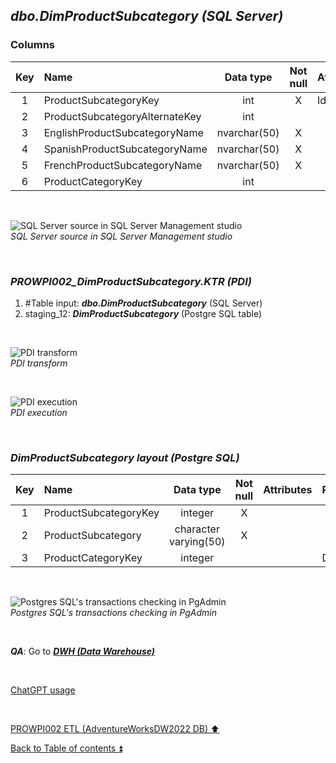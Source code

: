 ## **_dbo.DimProductSubcategory (SQL Server)_**  

### Columns  

| Key	| Name                           | Data type    | Not null | Attributes | References            | Description            |
| :-: | :----------------------------- | :----------: | :------: | :--------- | :-------------------- | :--------------------- |
| 1   | ProductSubcategoryKey          | int          | X        | Identity   |                       | PK                     |
| 2   | ProductSubcategoryAlternateKey | int          |          |            |                       | deprecated             |
| 3   | EnglishProductSubcategoryName  | nvarchar(50) | X        |            |                       | ProductSubcategoryName |
| 4   | SpanishProductSubcategoryName  | nvarchar(50) | X        |            |                       | deprecated             |
| 5   | FrenchProductSubcategoryName   | nvarchar(50) | X        |            |                       | deprecated             |
| 6   | ProductCategoryKey             | int          |          |            | dbo.DimProductCategory| FK                     |	

<p><br></p>  

![SQL Server source in SQL Server Management studio](https://i.imgur.com/zIPgD0x.png)  
_SQL Server source in SQL Server Management studio_  

<p><br></p>  

### **_PROWPI002\_DimProductSubcategory.KTR (PDI)_**   
1. #Table input: **_dbo.DimProductSubcategory_** (SQL Server)  
2. staging_12: **_DimProductSubcategory_** (Postgre SQL table)
 
<p><br></p>  

![PDI transform](https://i.imgur.com/eqxcJFk.png)  
_PDI transform_  

<p><br></p>  

![PDI execution](https://i.imgur.com/Tti91Ot.png)  
_PDI execution_ 

<p><br></p>  

### **_DimProductSubcategory layout (Postgre SQL)_**  

| Key	| Name                           | Data type             | Not null | Attributes | References            | Description            | Metadata |
| :-: | :----------------------------- | :-------------------: | :------: | :--------- | :-------------------- | :--------------------- | :------: |
| 1   | ProductSubcategoryKey          | integer               | X        |            |                       | PK                     | m145     |
| 2   | ProductSubcategory             | character varying(50) | X        |            |                       |                        | m146     |
| 3   | ProductCategoryKey             | integer               |          |            | DimProductCategory    | FK                     |	m121     |

<p><br></p>  

![Postgres SQL's transactions checking in PgAdmin](https://i.imgur.com/sPsJ5uZ.png)  
_Postgres SQL's transactions checking in PgAdmin_  

<p><br></p>  

**_QA_**: Go to **_[DWH (Data Warehouse)](dwh.md)_**  

<p><br></p> 

[ChatGPT usage](../CHATGPT_USAGE.md)  

<p><br></p>

[PROWPI002 ETL (AdventureWorksDW2022 DB) :arrow_up:](prowpi002_etl_adventureworksdw2022_db.md)  

[Back to Table of contents :arrow_double_up:](../README.md)